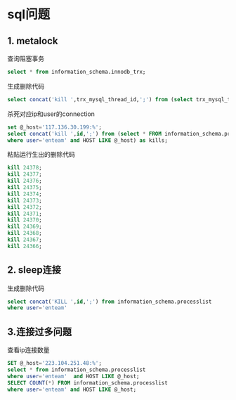 # sql问题

## 1. metalock
查询阻塞事务

``` sql
select * from information_schema.innodb_trx;
```

生成删除代码

``` sql
select concat('kill ',trx_mysql_thread_id,';') from (select trx_mysql_thread_id from information_schema.innodb_trx) as kills;

```
杀死对应ip和user的connection

``` sql
set @_host='117.136.30.199:%';
select concat('kill ',id,';') from (select * FROM information_schema.processlist
where user='enteam' and HOST LIKE @_host) as kills;
```

粘贴运行生出的删除代码

``` sql
kill 24378;
kill 24377;
kill 24376;
kill 24375;
kill 24374;
kill 24373;
kill 24372;
kill 24371;
kill 24370;
kill 24369;
kill 24368;
kill 24367;
kill 24366;
```
## 2. sleep连接
生成删除代码
``` sql
select concat('KILL ',id,';') from information_schema.processlist
where user='enteam' 
```
##  3.连接过多问题
查看ip连接数量

``` sql
SET @_host='223.104.251.48:%';
select * from information_schema.processlist
where user='enteam'  and HOST LIKE @_host;
SELECT COUNT(*) FROM information_schema.processlist
where user='enteam' and HOST LIKE @_host;
```

